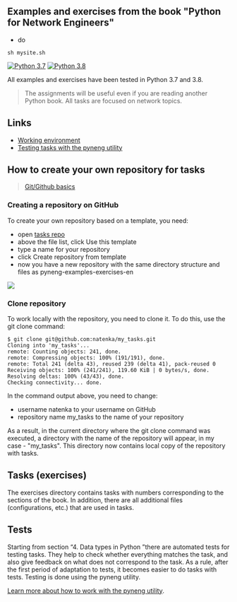 ## Examples and exercises from the book "Python for Network Engineers"
- do 
````
sh mysite.sh
````

[![Python 3.7](https://img.shields.io/badge/python-3.7-blue.svg)](https://www.python.org/downloads/release/python-370/) [![Python 3.8](https://img.shields.io/badge/python-3.8-blue.svg)](https://www.python.org/downloads/release/python-380/)

All examples and exercises have been tested in Python 3.7 and 3.8.

> The assignments will be useful even if you are reading another Python book.
> All tasks are focused on network topics.

## Links

* [Working environment](https://pyneng.readthedocs.io/en/latest/book/01_intro/work_env.html)
* [Testing tasks with the pyneng utility](https://pyneng.readthedocs.io/en/latest/book/additional_info/pyneng.html)

## How to create your own repository for tasks

> [Git/Github basics](https://pyneng.readthedocs.io/en/latest/book/02_git_github/index.html)

### Creating a repository on GitHub

To create your own repository based on a template, you need:

-  open [tasks repo](https://github.com/natenka/pyneng-examples-exercises-en)
-  above the file list, click Use this template
-  type a name for your repository
-  click Create repository from template
-  now you have a new repository with the same directory structure and files as pyneng-examples-exercises-en

![](https://raw.githubusercontent.com/natenka/PyNEng/master/images/git/github_use_template.png)

### Clone repository

To work locally with the repository, you need to clone it.
To do this, use the git clone command:

```
$ git clone git@github.com:natenka/my_tasks.git
Cloning into 'my_tasks'...
remote: Counting objects: 241, done.
remote: Compressing objects: 100% (191/191), done.
remote: Total 241 (delta 43), reused 239 (delta 41), pack-reused 0
Receiving objects: 100% (241/241), 119.60 KiB | 0 bytes/s, done.
Resolving deltas: 100% (43/43), done.
Checking connectivity... done.
```

In the command output above, you need to change:

- username natenka to your username on GitHub
- repository name my_tasks to the name of your repository

As a result, in the current directory where the git clone command was executed,
a directory with the name of the repository will appear, in my case -
"my_tasks". This directory now contains local copy of the repository with tasks.

## Tasks (exercises)

The exercises directory contains tasks with numbers corresponding to the sections of the book.
In addition, there are all additional files (configurations, etc.) that are used in tasks.

## Tests

Starting from section “4. Data types in Python ”there are automated tests for testing tasks.
They help to check whether everything matches the task, and also give feedback on what does not correspond to the task.
As a rule, after the first period of adaptation to tests, it becomes easier to do tasks with tests. Testing is done using the pyneng utility.

[Learn more about how to work with the pyneng utility](https://pyneng.readthedocs.io/en/latest/book/additional_info/pyneng.html).

